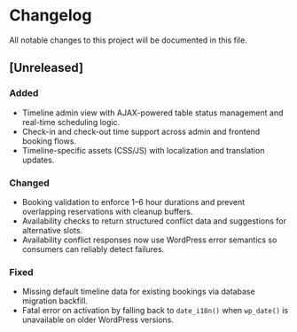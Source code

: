 # Changelog

All notable changes to this project will be documented in this file.

## [Unreleased]
### Added
- Timeline admin view with AJAX-powered table status management and real-time scheduling logic.
- Check-in and check-out time support across admin and frontend booking flows.
- Timeline-specific assets (CSS/JS) with localization and translation updates.

### Changed
- Booking validation to enforce 1–6 hour durations and prevent overlapping reservations with cleanup buffers.
- Availability checks to return structured conflict data and suggestions for alternative slots.
 - Availability conflict responses now use WordPress error semantics so consumers can reliably detect failures.

### Fixed
- Missing default timeline data for existing bookings via database migration backfill.
- Fatal error on activation by falling back to `date_i18n()` when `wp_date()` is unavailable on older WordPress versions.
